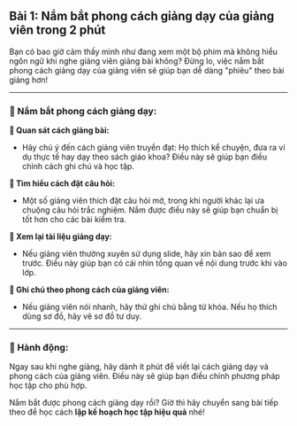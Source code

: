 ## Bài 1: Nắm bắt phong cách giảng dạy của giảng viên trong 2 phút

Bạn có bao giờ cảm thấy mình như đang xem một bộ phim mà không hiểu ngôn ngữ khi nghe giảng viên giảng bài không? Đừng lo, việc nắm bắt phong cách giảng dạy của giảng viên sẽ giúp bạn dễ dàng "phiêu" theo bài giảng hơn!

---

### 📌 Nắm bắt phong cách giảng dạy:

**🔹 Quan sát cách giảng bài:**
- Hãy chú ý đến cách giảng viên truyền đạt: Họ thích kể chuyện, đưa ra ví dụ thực tế hay dạy theo sách giáo khoa? Điều này sẽ giúp bạn điều chỉnh cách ghi chú và học tập.

**🔹 Tìm hiểu cách đặt câu hỏi:**
- Một số giảng viên thích đặt câu hỏi mở, trong khi người khác lại ưa chuộng câu hỏi trắc nghiệm. Nắm được điều này sẽ giúp bạn chuẩn bị tốt hơn cho các bài kiểm tra.

**🔹 Xem lại tài liệu giảng dạy:**
- Nếu giảng viên thường xuyên sử dụng slide, hãy xin bản sao để xem trước. Điều này giúp bạn có cái nhìn tổng quan về nội dung trước khi vào lớp.

**🔹 Ghi chú theo phong cách của giảng viên:**
- Nếu giảng viên nói nhanh, hãy thử ghi chú bằng từ khóa. Nếu họ thích dùng sơ đồ, hãy vẽ sơ đồ tư duy.

---

### 🚀 Hành động:

Ngay sau khi nghe giảng, hãy dành ít phút để viết lại cách giảng dạy và phong cách của giảng viên. Điều này sẽ giúp bạn điều chỉnh phương pháp học tập cho phù hợp.

Nắm bắt được phong cách giảng dạy rồi? Giờ thì hãy chuyển sang bài tiếp theo để học cách **lập kế hoạch học tập hiệu quả** nhé!